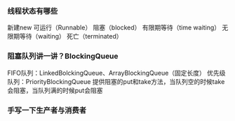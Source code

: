 ### 线程状态有哪些
新建new
可运行（Runnable）
阻塞（blocked） 有限期等待（time waiting） 无限期等待（waiting）
死亡（terminated）

### 阻塞队列讲一讲？BlockingQueue
FIFO队列：LinkedBolckingQueue、ArrayBlockingQueue（固定长度）
优先级队列：PriorityBlockingQueue
提供阻塞的put和take方法，当队列空的时候take会阻塞，当队列满的时候put会阻塞

### 手写一下生产者与消费者
